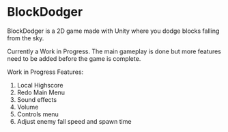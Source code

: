 # BlockDodger
BlockDodger is a 2D game made with Unity where you dodge blocks falling from the sky.

Currently a Work in Progress. The main gameplay is done but more features need to be added before the game is complete.

Work in Progress Features:
1. Local Highscore
2. Redo Main Menu
3. Sound effects
4. Volume
5. Controls menu
6. Adjust enemy fall speed and spawn time

